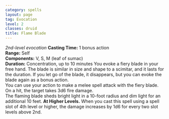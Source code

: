 ```yaml
---
category: spells
layout: page
tag: Evocation
level: 2
classes: druid
title: Flame Blade 
---
```

_2nd-level evocation_ 
**Casting Time:** 1 bonus action    
**Range:** Self    
**Components:** V, S, M (leaf of sumac)    
**Duration:** Concentration, up to 10 minutes 
You evoke a fiery blade in your free hand. The blade is similar in size and shape to a scimitar, and it lasts for the duration. If you let go of the blade, it disappears, but you can evoke the blade again as a bonus action.    
You can use your action to make a melee spell attack with the fiery blade. On a hit, the target takes 3d6 fire damage.    
The flaming blade sheds bright light in a 10-foot radius and dim light for an additional 10 feet. 
**At Higher Levels.** When you cast this spell using a spell slot of 4th level or higher, the damage increases by 1d6 for every two slot levels above 2nd. 
